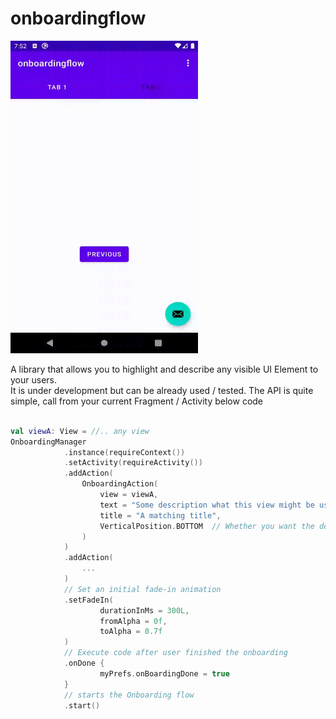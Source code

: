 # onboardingflow

<img src="onboardingflow-animation.gif" height="500" width="300"/>

A library that allows you to highlight and describe any visible UI Element to your users. <br/>
It is under development but can be already used / tested. The API is quite simple, call from your current Fragment / Activity below code

```kotlin

val viewA: View = //.. any view
OnboardingManager
            .instance(requireContext())
            .setActivity(requireActivity())
            .addAction(
                OnboardingAction(
                    view = viewA,
                    text = "Some description what this view might be used for",
                    title = "A matching title",
                    VerticalPosition.BOTTOM  // Whether you want the description be displayed below or above the view
                )
            )
            .addAction(
                ...
            )
            // Set an initial fade-in animation
            .setFadeIn(
                    durationInMs = 300L, 
                    fromAlpha = 0f, 
                    toAlpha = 0.7f
            )
            // Execute code after user finished the onboarding
            .onDone {
                    myPrefs.onBoardingDone = true
            }
            // starts the Onboarding flow
            .start()
```
